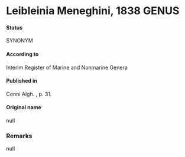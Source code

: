 # Leibleinia Meneghini, 1838 GENUS

#### Status
SYNONYM

#### According to
Interim Register of Marine and Nonmarine Genera

#### Published in
Cenni Algh. , p. 31.

#### Original name
null

### Remarks
null